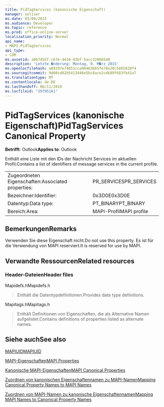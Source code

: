 ```yaml
---
title: PidTagServices (kanonische Eigenschaft)
manager: soliver
ms.date: 03/09/2015
ms.audience: Developer
ms.topic: reference
ms.prod: office-online-server
localization_priority: Normal
api_name:
- MAPI.PidTagServices
api_type:
- COM
ms.assetid: a067455f-c67e-4434-83bf-5acc320865d0
description: 'Letzte �nderung: Montag, 9. M�rz 2015'
ms.openlocfilehash: a89297e74851cca90463b65fe78e20c5885828f4
ms.sourcegitcommit: 9d60cd82b5413446e5bc8ace2cd689f683fb41a7
ms.translationtype: MT
ms.contentlocale: de-DE
ms.lasthandoff: 06/11/2018
ms.locfileid: "19795161"
---
```

# <a name="pidtagservices-canonical-property"></a><span data-ttu-id="f27fe-103">PidTagServices (kanonische Eigenschaft)</span><span class="sxs-lookup"><span data-stu-id="f27fe-103">PidTagServices Canonical Property</span></span>

  
  
<span data-ttu-id="f27fe-104">**Betrifft**: Outlook</span><span class="sxs-lookup"><span data-stu-id="f27fe-104">**Applies to**: Outlook</span></span> 
  
<span data-ttu-id="f27fe-105">Enthält eine Liste mit den IDs der Nachricht Services im aktuellen Profil.</span><span class="sxs-lookup"><span data-stu-id="f27fe-105">Contains a list of identifiers of message services in the current profile.</span></span>
  
|||
|:-----|:-----|
|<span data-ttu-id="f27fe-106">Zugeordneten Eigenschaften:</span><span class="sxs-lookup"><span data-stu-id="f27fe-106">Associated properties:</span></span>  <br/> |<span data-ttu-id="f27fe-107">PR_SERVICES</span><span class="sxs-lookup"><span data-stu-id="f27fe-107">PR_SERVICES</span></span>  <br/> |
|<span data-ttu-id="f27fe-108">Bezeichner:</span><span class="sxs-lookup"><span data-stu-id="f27fe-108">Identifier:</span></span>  <br/> |<span data-ttu-id="f27fe-109">0x3D0E</span><span class="sxs-lookup"><span data-stu-id="f27fe-109">0x3D0E</span></span>  <br/> |
|<span data-ttu-id="f27fe-110">Datentyp:</span><span class="sxs-lookup"><span data-stu-id="f27fe-110">Data type:</span></span>  <br/> |<span data-ttu-id="f27fe-111">PT_BINARY</span><span class="sxs-lookup"><span data-stu-id="f27fe-111">PT_BINARY</span></span>  <br/> |
|<span data-ttu-id="f27fe-112">Bereich:</span><span class="sxs-lookup"><span data-stu-id="f27fe-112">Area:</span></span>  <br/> |<span data-ttu-id="f27fe-113">MAPI-Profil</span><span class="sxs-lookup"><span data-stu-id="f27fe-113">MAPI profile</span></span>  <br/> |
   
## <a name="remarks"></a><span data-ttu-id="f27fe-114">Bemerkungen</span><span class="sxs-lookup"><span data-stu-id="f27fe-114">Remarks</span></span>

<span data-ttu-id="f27fe-115">Verwenden Sie diese Eigenschaft nicht.</span><span class="sxs-lookup"><span data-stu-id="f27fe-115">Do not use this property.</span></span> <span data-ttu-id="f27fe-116">Es ist für die Verwendung von MAPI reserviert.</span><span class="sxs-lookup"><span data-stu-id="f27fe-116">It is reserved for use by MAPI.</span></span>
  
## <a name="related-resources"></a><span data-ttu-id="f27fe-117">Verwandte Ressourcen</span><span class="sxs-lookup"><span data-stu-id="f27fe-117">Related resources</span></span>

### <a name="header-files"></a><span data-ttu-id="f27fe-118">Header-Dateien</span><span class="sxs-lookup"><span data-stu-id="f27fe-118">Header files</span></span>

<span data-ttu-id="f27fe-119">Mapidefs.h</span><span class="sxs-lookup"><span data-stu-id="f27fe-119">Mapidefs.h</span></span>
  
> <span data-ttu-id="f27fe-120">Enthält die Datentypdefinitionen.</span><span class="sxs-lookup"><span data-stu-id="f27fe-120">Provides data type definitions.</span></span>
    
<span data-ttu-id="f27fe-121">Mapitags.h</span><span class="sxs-lookup"><span data-stu-id="f27fe-121">Mapitags.h</span></span>
  
> <span data-ttu-id="f27fe-122">Enthält Definitionen von Eigenschaften, die als Alternative Namen aufgelistet.</span><span class="sxs-lookup"><span data-stu-id="f27fe-122">Contains definitions of properties listed as alternate names.</span></span>
    
## <a name="see-also"></a><span data-ttu-id="f27fe-123">Siehe auch</span><span class="sxs-lookup"><span data-stu-id="f27fe-123">See also</span></span>



[<span data-ttu-id="f27fe-124">MAPIUID</span><span class="sxs-lookup"><span data-stu-id="f27fe-124">MAPIUID</span></span>](mapiuid.md)


[<span data-ttu-id="f27fe-125">MAPI-Eigenschaften</span><span class="sxs-lookup"><span data-stu-id="f27fe-125">MAPI Properties</span></span>](mapi-properties.md)
  
[<span data-ttu-id="f27fe-126">Kanonische MAPI-Eigenschaften</span><span class="sxs-lookup"><span data-stu-id="f27fe-126">MAPI Canonical Properties</span></span>](mapi-canonical-properties.md)
  
[<span data-ttu-id="f27fe-127">Zuordnen von kanonischen Eigenschaftennamen zu MAPI-Namen</span><span class="sxs-lookup"><span data-stu-id="f27fe-127">Mapping Canonical Property Names to MAPI Names</span></span>](mapping-canonical-property-names-to-mapi-names.md)
  
[<span data-ttu-id="f27fe-128">Zuordnen von MAPI-Namen zu kanonische Eigenschaftennamen</span><span class="sxs-lookup"><span data-stu-id="f27fe-128">Mapping MAPI Names to Canonical Property Names</span></span>](mapping-mapi-names-to-canonical-property-names.md)

